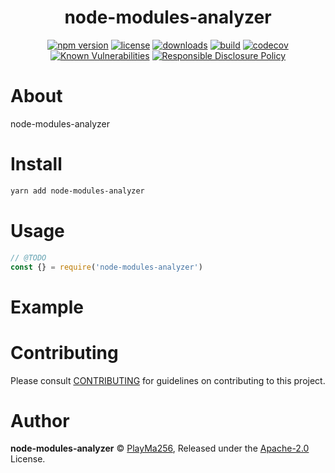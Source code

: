 
<p align="center"><h1 align="center">
  node-modules-analyzer
</h1>

<p align="center">
  
</p>

<p align="center">
  <a href="https://www.npmjs.org/package/node-modules-analyzer"><img src="https://badgen.net/npm/v/node-modules-analyzer" alt="npm version"/></a>
  <a href="https://www.npmjs.org/package/node-modules-analyzer"><img src="https://badgen.net/npm/license/node-modules-analyzer" alt="license"/></a>
  <a href="https://www.npmjs.org/package/node-modules-analyzer"><img src="https://badgen.net/npm/dt/node-modules-analyzer" alt="downloads"/></a>
  <a href="https://travis-ci.org/playma256/node-modules-analyzer"><img src="https://badgen.net/travis/playma256/node-modules-analyzer" alt="build"/></a>
  <a href="https://codecov.io/gh/playma256/node-modules-analyzer"><img src="https://badgen.net/codecov/c/github/playma256/node-modules-analyzer" alt="codecov"/></a>
  <a href="https://snyk.io/test/github/playma256/node-modules-analyzer"><img src="https://snyk.io/test/github/playma256/node-modules-analyzer/badge.svg" alt="Known Vulnerabilities"/></a>
  <a href="./SECURITY.md"><img src="https://img.shields.io/badge/Security-Responsible%20Disclosure-yellow.svg" alt="Responsible Disclosure Policy" /></a>
</p>

# About

node-modules-analyzer



# Install

```bash
yarn add node-modules-analyzer
```

# Usage

```js
// @TODO
const {} = require('node-modules-analyzer')
```

# Example

<!-- TODO -->

# Contributing

Please consult [CONTRIBUTING](./CONTRIBUTING.md) for guidelines on contributing to this project.

# Author

**node-modules-analyzer** © [PlayMa256](https://github.com/playma256), Released under the [Apache-2.0](./LICENSE) License.
